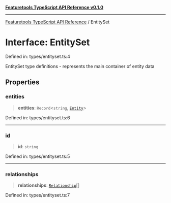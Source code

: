 [**Featuretools TypeScript API Reference v0.1.0**](../README.md)

***

[Featuretools TypeScript API Reference](../globals.md) / EntitySet

# Interface: EntitySet

Defined in: types/entityset.ts:4

EntitySet type definitions - represents the main container of entity data

## Properties

### entities

> **entities**: `Record`\<`string`, [`Entity`](Entity.md)\>

Defined in: types/entityset.ts:6

***

### id

> **id**: `string`

Defined in: types/entityset.ts:5

***

### relationships

> **relationships**: [`Relationship`](Relationship.md)[]

Defined in: types/entityset.ts:7

